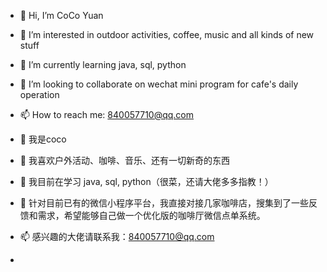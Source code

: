 - 👋 Hi, I’m CoCo Yuan
- 👀 I’m interested in outdoor activities, coffee, music and all kinds of new stuff
- 🌱 I’m currently learning java, sql, python
- 💞️ I’m looking to collaborate on wechat mini program for cafe's daily operation 
- 📫 How to reach me: 840057710@qq.com

- 👋 我是coco
- 👀 我喜欢户外活动、咖啡、音乐、还有一切新奇的东西
- 🌱 我目前在学习 java, sql, python（很菜，还请大佬多多指教！）
- 💞️ 针对目前已有的微信小程序平台，我直接对接几家咖啡店，搜集到了一些反馈和需求，希望能够自己做一个优化版的咖啡厅微信点单系统。
- 📫 感兴趣的大佬请联系我：840057710@qq.com
- 
<!---
kyua0001/kyua0001 is a ✨ special ✨ repository because its `README.md` (this file) appears on your GitHub profile.
You can click the Preview link to take a look at your changes.
--->
